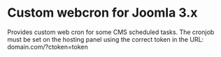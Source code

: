 # Custom webcron for Joomla 3.x
Provides custom web cron for some CMS scheduled tasks. The cronjob must be set on the hosting panel using the correct token in the URL: domain.com/?ctoken=token
